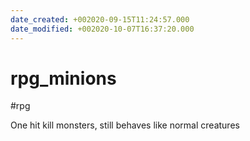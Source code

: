 ```yaml
---
date_created: +002020-09-15T11:24:57.000
date_modified: +002020-10-07T16:37:20.000
---
```


# rpg_minions

 #rpg

One hit kill monsters, still behaves like normal creatures

